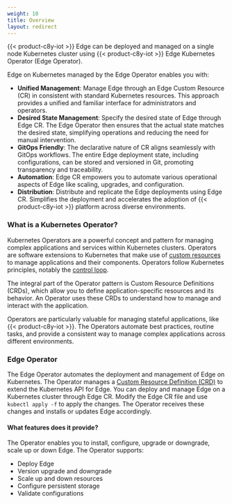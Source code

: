 ```yaml
---
weight: 10
title: Overview
layout: redirect
---
```


{{< product-c8y-iot >}} Edge can be deployed and managed on a single node Kubernetes cluster using {{< product-c8y-iot >}} Edge Kubernetes Operator (Edge Operator).

Edge on Kubernetes managed by the Edge Operator enables you with:

- **Unified Management**: Manage Edge through an Edge Custom Resource (CR) in consistent with standard Kubernetes resources. This approach provides a unified and familiar interface for administrators and operators.
- **Desired State Management**: Specify the desired state of Edge through Edge CR. The Edge Operator then ensures that the actual state matches the desired state, simplifying operations and reducing the need for manual intervention.
- **GitOps Friendly**: The declarative nature of CR aligns seamlessly with GitOps workflows. The entire Edge deployment state, including configurations, can be stored and versioned in Git, promoting transparency and traceability. 
- **Automation**: Edge CR empowers you to automate various operational aspects of Edge like scaling, upgrades, and configuration.
- **Distribution**: Distribute and replicate the Edge deployments using Edge CR. Simplifies the deployment and accelerates the adoption of {{< product-c8y-iot >}} platform across diverse environments.

### What is a Kubernetes Operator?

Kubernetes Operators are a powerful concept and pattern for managing complex applications and services within Kubernetes clusters. Operators are software extensions to Kubernetes that make use of [custom resources](https://kubernetes.io/docs/concepts/extend-kubernetes/api-extension/custom-resources/) to manage applications and their components. Operators follow Kubernetes principles, notably the [control loop](https://kubernetes.io/docs/concepts/architecture/controller/).

The integral part of the Operator pattern is Custom Resource Definitions (CRDs), which allow you to define application-specific resources and its behavior. An Operator uses these CRDs to understand how to manage and interact with the application. 

Operators are particularly valuable for managing stateful applications, like {{< product-c8y-iot >}}. The Operators automate best practices, routine tasks, and provide a consistent way to manage complex applications across different environments.

### Edge Operator

The Edge Operator automates the deployment and management of Edge on Kubernetes. The Operator manages a [Custom Resource Definition (CRD)](/files/edge-k8s/c8y-edge-CRD.yaml) to extend the Kubernetes API for Edge. You can deploy and manage Edge on a Kubernetes cluster through Edge CR. Modify the Edge CR file and use `kubectl apply -f` to apply the changes. The Operator receives these changes and installs or updates Edge accordingly.

#### What features does it provide?

The Operator enables you to install, configure, upgrade or downgrade, scale up or down Edge. The Operator supports:
- Deploy Edge
- Version upgrade and downgrade
- Scale up and down resources
- Configure persistent storage
- Validate configurations
